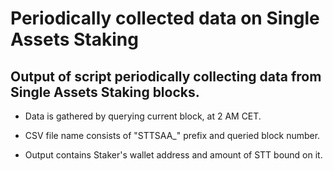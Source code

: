 Periodically collected data on Single Assets Staking
===

## Output of script periodically collecting data from Single Assets Staking blocks.

- Data is gathered by querying current block, at 2 AM CET.

- CSV file name consists of "STTSAA_" prefix and queried block number.

- Output contains Staker's wallet address and amount of STT bound on it.
